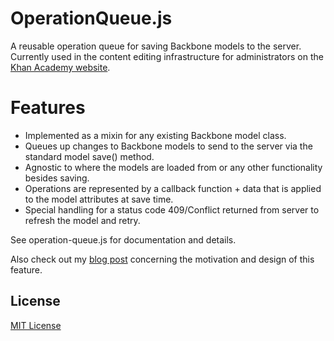 OperationQueue.js
=================

A reusable operation queue for saving Backbone models to the server. Currently used in the content editing infrastructure for administrators on the [Khan Academy website](http://www.khanacademy.org).

Features
========

* Implemented as a mixin for any existing Backbone model class.
* Queues up changes to Backbone models to send to the server via the standard model save() method.
* Agnostic to where the models are loaded from or any other functionality besides saving.
* Operations are represented by a callback function + data that is applied to the model attributes at save time.
* Special handling for a status code 409/Conflict returned from server to refresh the model and retry.

See operation-queue.js for documentation and details.

Also check out my [blog post](http://arguingwithalgorithms.blogspot.com/2014/05/the-operation-queue-content-editing.html) concerning the motivation and design of this feature.

## License

[MIT License](http://opensource.org/licenses/MIT)
